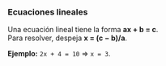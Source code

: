 ### Ecuaciones lineales
Una ecuación lineal tiene la forma **ax + b = c**.  
Para resolver, despeja **x = (c − b)/a**.

**Ejemplo:** `2x + 4 = 10` ⇒ `x = 3`.
